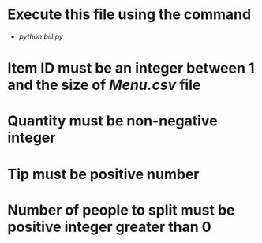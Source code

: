 # Execute this file using the command  
- *python bill.py*
# Item ID must be an integer between 1 and the size of *Menu.csv* file
# Quantity must be non-negative integer
# Tip must be positive number
# Number of people to split must be positive integer greater than 0
